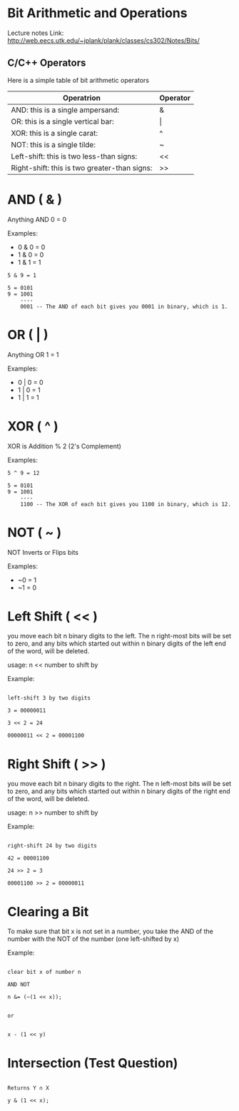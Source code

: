 # Bit Arithmetic and Operations

Lecture notes Link: http://web.eecs.utk.edu/~jplank/plank/classes/cs302/Notes/Bits/


## C/C++ Operators

Here is a simple table of bit arithmetic operators

| Operatrion | Operator |
| ----------- | ----------- |
|AND: this is a single ampersand:|	& |
|OR: this is a single vertical bar:| \| |
|XOR: this is a single carat: |	^ |
|NOT: this is a single tilde: |	~ |
|Left-shift: this is two less-than signs: |	<< |
|Right-shift: this is two greater-than signs: |	>> |



# AND ( & )

Anything AND 0 = 0

Examples:

- 0 & 0 = 0
- 1 & 0 = 0
- 1 & 1 = 1

```
5 & 9 = 1

5 = 0101
9 = 1001
    ----
    0001 -- The AND of each bit gives you 0001 in binary, which is 1.
```

# OR ( | )

Anything OR 1 = 1

Examples:

- 0 | 0 = 0
- 1 | 0 = 1
- 1 | 1 = 1


# XOR ( ^ )

XOR is Addition % 2 (2's Complement)

Examples:
```
5 ^ 9 = 12

5 = 0101
9 = 1001
    ----
    1100 -- The XOR of each bit gives you 1100 in binary, which is 12.

```


# NOT ( ~ )

NOT Inverts or Flips bits

Examples:

- ~0 = 1
- ~1 = 0

# Left Shift ( << )

you move each bit n binary digits to the left. The n right-most bits will be set to zero, and any bits which started out within n binary digits of the left end of the word, will be deleted.

usage: n << number to shift by

Example:

```

left-shift 3 by two digits

3 = 00000011

3 << 2 = 24

00000011 << 2 = 00001100

```


# Right Shift ( >> )

you move each bit n binary digits to the  right. The n left-most bits will be set to zero, and any bits which started out within n binary digits of the right end of the word, will be deleted.

usage: n >> number to shift by

Example:

```

right-shift 24 by two digits

42 = 00001100

24 >> 2 = 3

00001100 >> 2 = 00000011

```


# Clearing a Bit

To make sure that bit x is not set in a number, you take the AND of the number with the NOT of the number (one left-shifted by x)

Example:
```

clear bit x of number n

AND NOT

n &= (~(1 << x));


or


x - (1 << y)

```



# Intersection (Test Question)

```

Returns Y ∩ X

y & (1 << x);

```